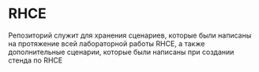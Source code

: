 # RHCE
Репозиторий служит для хранения сценариев, которые были написаны на протяжение всей лабораторной работы RHCE, а также дополнительные сценарии, которые были написаны при создании стенда по RHCE
